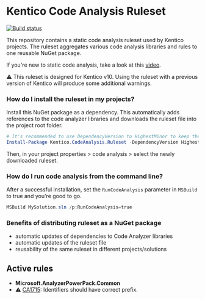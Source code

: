 # Kentico Code Analysis Ruleset

[![Build status](https://ci.appveyor.com/api/projects/status/h17txv85llgocrw0?svg=true)](https://ci.appveyor.com/project/kentico/codeanalysisruleset)

This repository contains a static code analysis ruleset used by Kentico projects. The ruleset aggregates various code analysis libraries and rules to one reusable NuGet package.

If you're new to static code analysis, take a look at this [video](https://www.youtube.com/watch?v=lFYyp_jUXgs).

:warning: This ruleset is designed for Kentico v10. Using the ruleset with a previous version of Kentico will produce some additional warnings.

### How do I install the ruleset in my projects?

Install this NuGet package as a dependency. This automatically adds references to the code analyzer libraries and downloads the ruleset file into the project root folder. 
```powershell
# It's recommended to use DependencyVersion to HighestMinor to keep the ruleset automatically updated
Install-Package Kentico.CodeAnalysis.Ruleset -DependencyVersion HighestMinor
```
Then, in your project properties > code analysis > select the newly downloaded ruleset.

### How do I run code analysis from the command line?

After a successful installation, set the ```RunCodeAnalysis``` parameter in ```MSBuild``` to true and you're good to go.
```powershell
MSBuild MySolution.sln /p:RunCodeAnalysis=true
```

### Benefits of distributing ruleset as a NuGet package

- automatic updates of dependencies to Code Analyzer libraries
- automatic updates of the ruleset file
- reusability of the same ruleset in different projects/solutions

## Active rules

- **Microsoft.AnalyzerPowerPack.Common**
 - :warning: [CA1715](https://msdn.microsoft.com/library/ms182243.aspx): Identifiers should have correct prefix.

